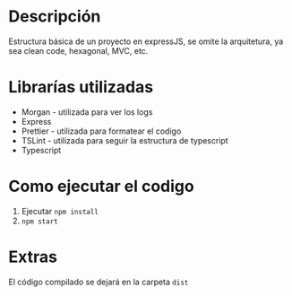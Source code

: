 # Descripción

Estructura básica de un proyecto en expressJS, se omite la arquitetura, ya sea clean code, hexagonal, MVC, etc.

# Librarías utilizadas

- Morgan - utilizada para ver los logs
- Express
- Prettier - utilizada para formatear el codigo
- TSLint - utilizada para seguir la estructura de typescript
- Typescript

# Como ejecutar el codigo

1. Ejecutar `npm install`
2. `npm start`

# Extras

El código compilado se dejará en la carpeta `dist`
